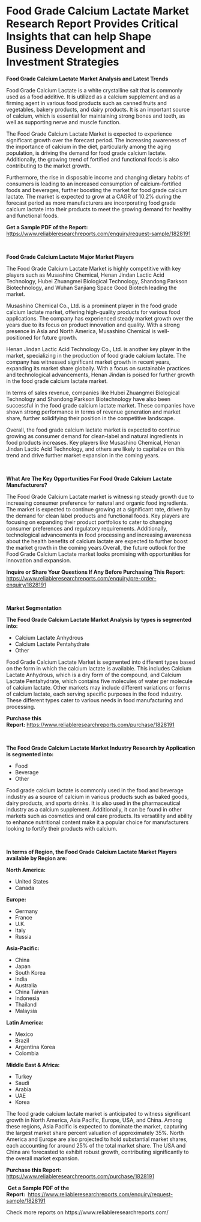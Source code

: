 <p><h1>Food Grade Calcium Lactate Market Research Report Provides Critical Insights that can help Shape Business Development and Investment Strategies</h1></p><p><strong>Food Grade Calcium Lactate Market Analysis and Latest Trends</strong></p>
<p><p>Food Grade Calcium Lactate is a white crystalline salt that is commonly used as a food additive. It is utilized as a calcium supplement and as a firming agent in various food products such as canned fruits and vegetables, bakery products, and dairy products. It is an important source of calcium, which is essential for maintaining strong bones and teeth, as well as supporting nerve and muscle function.</p><p>The Food Grade Calcium Lactate Market is expected to experience significant growth over the forecast period. The increasing awareness of the importance of calcium in the diet, particularly among the aging population, is driving the demand for food grade calcium lactate. Additionally, the growing trend of fortified and functional foods is also contributing to the market growth.</p><p>Furthermore, the rise in disposable income and changing dietary habits of consumers is leading to an increased consumption of calcium-fortified foods and beverages, further boosting the market for food grade calcium lactate. The market is expected to grow at a CAGR of 10.2% during the forecast period as more manufacturers are incorporating food grade calcium lactate into their products to meet the growing demand for healthy and functional foods.</p></p>
<p><strong>Get a Sample PDF of the Report:&nbsp;</strong> <a href="https://www.reliableresearchreports.com/enquiry/request-sample/1828191">https://www.reliableresearchreports.com/enquiry/request-sample/1828191</a></p>
<p>&nbsp;</p>
<p><strong>Food Grade Calcium Lactate Major Market Players</strong></p>
<p><p>The Food Grade Calcium Lactate Market is highly competitive with key players such as Musashino Chemical, Henan Jindan Lactic Acid Technology, Hubei Zhuangmei Biological Technology, Shandong Parkson Biotechnology, and Wuhan Sanjiang Space Good Biotech leading the market.</p><p>Musashino Chemical Co., Ltd. is a prominent player in the food grade calcium lactate market, offering high-quality products for various food applications. The company has experienced steady market growth over the years due to its focus on product innovation and quality. With a strong presence in Asia and North America, Musashino Chemical is well-positioned for future growth.</p><p>Henan Jindan Lactic Acid Technology Co., Ltd. is another key player in the market, specializing in the production of food grade calcium lactate. The company has witnessed significant market growth in recent years, expanding its market share globally. With a focus on sustainable practices and technological advancements, Henan Jindan is poised for further growth in the food grade calcium lactate market.</p><p>In terms of sales revenue, companies like Hubei Zhuangmei Biological Technology and Shandong Parkson Biotechnology have also been successful in the food grade calcium lactate market. These companies have shown strong performance in terms of revenue generation and market share, further solidifying their position in the competitive landscape.</p><p>Overall, the food grade calcium lactate market is expected to continue growing as consumer demand for clean-label and natural ingredients in food products increases. Key players like Musashino Chemical, Henan Jindan Lactic Acid Technology, and others are likely to capitalize on this trend and drive further market expansion in the coming years.</p></p>
<p>&nbsp;</p>
<p><strong>What Are The Key Opportunities For Food Grade Calcium Lactate Manufacturers?</strong></p>
<p><p>The Food Grade Calcium Lactate market is witnessing steady growth due to increasing consumer preference for natural and organic food ingredients. The market is expected to continue growing at a significant rate, driven by the demand for clean label products and functional foods. Key players are focusing on expanding their product portfolios to cater to changing consumer preferences and regulatory requirements. Additionally, technological advancements in food processing and increasing awareness about the health benefits of calcium lactate are expected to further boost the market growth in the coming years.Overall, the future outlook for the Food Grade Calcium Lactate market looks promising with opportunities for innovation and expansion.</p></p>
<p><strong>Inquire or Share Your Questions If Any Before Purchasing This Report:</strong> <a href="https://www.reliableresearchreports.com/enquiry/pre-order-enquiry/1828191">https://www.reliableresearchreports.com/enquiry/pre-order-enquiry/1828191</a></p>
<p>&nbsp;</p>
<p><strong>Market Segmentation</strong></p>
<p><strong>The Food Grade Calcium Lactate Market Analysis by types is segmented into:</strong></p>
<p><ul><li>Calcium Lactate Anhydrous</li><li>Calcium Lactate Pentahydrate</li><li>Other</li></ul></p>
<p><p>Food Grade Calcium Lactate Market is segmented into different types based on the form in which the calcium lactate is available. This includes Calcium Lactate Anhydrous, which is a dry form of the compound, and Calcium Lactate Pentahydrate, which contains five molecules of water per molecule of calcium lactate. Other markets may include different variations or forms of calcium lactate, each serving specific purposes in the food industry. These different types cater to various needs in food manufacturing and processing.</p></p>
<p><strong>Purchase this Report:&nbsp;</strong><a href="https://www.reliableresearchreports.com/purchase/1828191">https://www.reliableresearchreports.com/purchase/1828191</a></p>
<p>&nbsp;</p>
<p><strong>The Food Grade Calcium Lactate Market Industry Research by Application is segmented into:</strong></p>
<p><ul><li>Food</li><li>Beverage</li><li>Other</li></ul></p>
<p><p>Food grade calcium lactate is commonly used in the food and beverage industry as a source of calcium in various products such as baked goods, dairy products, and sports drinks. It is also used in the pharmaceutical industry as a calcium supplement. Additionally, it can be found in other markets such as cosmetics and oral care products. Its versatility and ability to enhance nutritional content make it a popular choice for manufacturers looking to fortify their products with calcium.</p></p>
<p>&nbsp;</p>
<p><strong>In terms of Region, the Food Grade Calcium Lactate Market Players available by Region are:</strong></p>
<p>
    <p> <strong> North America: </strong>
        <ul>
            <li>United States</li>
            <li>Canada</li>
        </ul>
        </p> 
    <p> <strong> Europe: </strong>
        <ul>
            <li>Germany</li>
            <li>France</li>
            <li>U.K.</li>
            <li>Italy</li>
            <li>Russia</li>
        </ul>
        </p> 
    <p> <strong> Asia-Pacific: </strong>
        <ul>
            <li>China</li>
            <li>Japan</li>
            <li>South Korea</li>
            <li>India</li>
            <li>Australia</li>
            <li>China Taiwan</li>
            <li>Indonesia</li>
            <li>Thailand</li>
            <li>Malaysia</li>
        </ul>
        </p> 
    <p> <strong> Latin America: </strong>
        <ul>
            <li>Mexico</li>
            <li>Brazil</li>
            <li>Argentina Korea</li>
            <li>Colombia</li>
        </ul>
        </p> 
    <p> <strong> Middle East & Africa: </strong>
        <ul>
            <li>Turkey</li>
            <li>Saudi</li>
            <li>Arabia</li>
            <li>UAE</li>
            <li>Korea</li>
        </ul>
    </p>
    </p>
<p><p>The food grade calcium lactate market is anticipated to witness significant growth in North America, Asia Pacific, Europe, USA, and China. Among these regions, Asia Pacific is expected to dominate the market, capturing the largest market share percent valuation of approximately 35%. North America and Europe are also projected to hold substantial market shares, each accounting for around 25% of the total market share. The USA and China are forecasted to exhibit robust growth, contributing significantly to the overall market expansion.</p></p>
<p><strong>Purchase this Report: </strong><a href="https://www.reliableresearchreports.com/purchase/1828191">https://www.reliableresearchreports.com/purchase/1828191</a></p>
<p>&nbsp;<strong>Get a Sample PDF of the Report:&nbsp;&nbsp;</strong><a href="https://www.reliableresearchreports.com/enquiry/request-sample/1828191">https://www.reliableresearchreports.com/enquiry/request-sample/1828191</a></p>
<p><strong></strong></p>
<p>Check more reports on https://www.reliableresearchreports.com/</p>